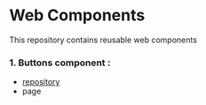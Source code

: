 # Web Components
This repository contains reusable web components

### 1. Buttons component :
- [repository](components/buttons/)
- page 

